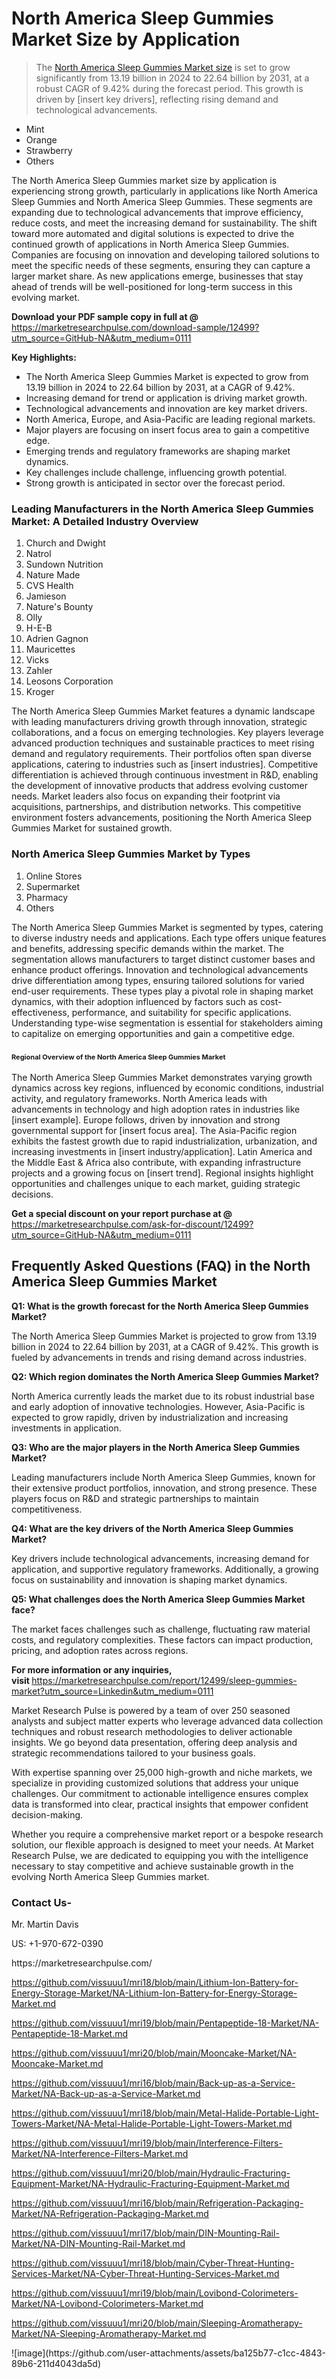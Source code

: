 <h1>North America Sleep Gummies Market&nbsp;Size by Application</h1><blockquote><p>The <a href="https://marketresearchpulse.com/download-sample/12499?utm_source=GitHub-NA&amp;utm_medium=0111">North America Sleep Gummies Market size</a> is set to grow significantly from 13.19 billion in 2024 to 22.64 billion by 2031, at a robust CAGR of 9.42% during the forecast period. This growth is driven by [insert key drivers], reflecting rising demand and technological advancements.</p></blockquote><ul><li>Mint<li> Orange<li> Strawberry<li> Others</li></ul><p>The North America Sleep Gummies market size by application is experiencing strong growth, particularly in applications like North America Sleep Gummies and North America Sleep Gummies. These segments are expanding due to technological advancements that improve efficiency, reduce costs, and meet the increasing demand for sustainability. The shift toward more automated and digital solutions is expected to drive the continued growth of applications in North America Sleep Gummies. Companies are focusing on innovation and developing tailored solutions to meet the specific needs of these segments, ensuring they can capture a larger market share. As new applications emerge, businesses that stay ahead of trends will be well-positioned for long-term success in this evolving market.</p><p><strong>Download your PDF sample copy in full at @ </strong><a href="https://marketresearchpulse.com/download-sample/12499?utm_source=GitHub-NA&amp;utm_medium=0111">https://marketresearchpulse.com/download-sample/12499?utm_source=GitHub-NA&amp;utm_medium=0111</a></p><p><strong>Key Highlights: </strong></p><ul><li>The North America Sleep Gummies Market is expected to grow from 13.19 billion in 2024 to 22.64 billion by 2031, at a CAGR of 9.42%.</li><li>Increasing demand for trend or application is driving market growth.</li><li>Technological advancements and innovation are key market drivers.</li><li>North America, Europe, and Asia-Pacific are leading regional markets.</li><li>Major players are focusing on insert focus area to gain a competitive edge.</li><li>Emerging trends and regulatory frameworks are shaping market dynamics.</li><li>Key challenges include challenge, influencing growth potential.</li><li>Strong growth is anticipated in sector over the forecast period.</li></ul><h3>Leading Manufacturers in the North America Sleep Gummies Market: A Detailed Industry Overview</h3><ol><li>Church and Dwight</li><li>Natrol</li><li>Sundown Nutrition</li><li>Nature Made</li><li>CVS Health</li><li>Jamieson</li><li>Nature's Bounty</li><li>Olly</li><li>H-E-B</li><li>Adrien Gagnon</li><li>Mauricettes</li><li>Vicks</li><li>Zahler</li><li>Leosons Corporation</li><li>Kroger</li></ol><div class="flex max-w-full flex-col flex-grow"><div class="min-h-8 text-message flex w-full flex-col items-end gap-2 whitespace-normal break-words [.text-message+&amp;]:mt-5" dir="auto" data-message-author-role="assistant" data-message-id="fd8432e4-4910-450d-b182-61b7bfb0a01f" data-message-model-slug="gpt-4o"><div class="flex w-full flex-col gap-1 empty:hidden first:pt-[3px]"><div class="markdown prose w-full break-words dark:prose-invert light"><p>The North America Sleep Gummies Market features a dynamic landscape with leading manufacturers driving growth through innovation, strategic collaborations, and a focus on emerging technologies. Key players leverage advanced production techniques and sustainable practices to meet rising demand and regulatory requirements. Their portfolios often span diverse applications, catering to industries such as [insert industries]. Competitive differentiation is achieved through continuous investment in R&amp;D, enabling the development of innovative products that address evolving customer needs. Market leaders also focus on expanding their footprint via acquisitions, partnerships, and distribution networks. This competitive environment fosters advancements, positioning the North America Sleep Gummies Market for sustained growth.</p></div></div></div></div><h3>North America Sleep Gummies Market by Types</h3><ol><li>Online Stores<li> Supermarket<li> Pharmacy<li> Others</li></ol><div class="flex max-w-full flex-col flex-grow"><div class="min-h-8 text-message flex w-full flex-col items-end gap-2 whitespace-normal break-words [.text-message+&amp;]:mt-5" dir="auto" data-message-author-role="assistant" data-message-id="084470be-0bb7-4664-bddf-5156b4f41249" data-message-model-slug="gpt-4o-mini"><div class="flex w-full flex-col gap-1 empty:hidden first:pt-[3px]"><div class="markdown prose w-full break-words dark:prose-invert light"><p>The North America Sleep Gummies Market is segmented by types, catering to diverse industry needs and applications. Each type offers unique features and benefits, addressing specific demands within the market. The segmentation allows manufacturers to target distinct customer bases and enhance product offerings. Innovation and technological advancements drive differentiation among types, ensuring tailored solutions for varied end-user requirements. These types play a pivotal role in shaping market dynamics, with their adoption influenced by factors such as cost-effectiveness, performance, and suitability for specific applications. Understanding type-wise segmentation is essential for stakeholders aiming to capitalize on emerging opportunities and gain a competitive edge.</p></div></div></div></div><h3><span style="font-size: 11px;">Regional Overview of the North America Sleep Gummies Market</span></h3><div class="flex max-w-full flex-col flex-grow"><div class="min-h-8 text-message flex w-full flex-col items-end gap-2 whitespace-normal break-words [.text-message+&amp;]:mt-5" dir="auto" data-message-author-role="assistant" data-message-id="e9038762-ce64-4e30-91c9-9bd413514231" data-message-model-slug="gpt-4o-mini"><div class="flex w-full flex-col gap-1 empty:hidden first:pt-[3px]"><div class="markdown prose w-full break-words dark:prose-invert light"><p>The North America Sleep Gummies Market demonstrates varying growth dynamics across key regions, influenced by economic conditions, industrial activity, and regulatory frameworks. North America leads with advancements in technology and high adoption rates in industries like [insert example]. Europe follows, driven by innovation and strong governmental support for [insert focus area]. The Asia-Pacific region exhibits the fastest growth due to rapid industrialization, urbanization, and increasing investments in [insert industry/application]. Latin America and the Middle East &amp; Africa also contribute, with expanding infrastructure projects and a growing focus on [insert trend]. Regional insights highlight opportunities and challenges unique to each market, guiding strategic decisions.</p></div></div></div></div><p><strong>Get a special discount on your report purchase at @ </strong><a href="https://marketresearchpulse.com/ask-for-discount/12499?utm_source=GitHub-NA&amp;utm_medium=0111">https://marketresearchpulse.com/ask-for-discount/12499?utm_source=GitHub-NA&amp;utm_medium=0111</a></p><h2>Frequently Asked Questions (FAQ) in the North America Sleep Gummies Market</h2><p><strong>Q1: What is the growth forecast for the North America Sleep Gummies Market?</strong></p><p>The North America Sleep Gummies Market is projected to grow from 13.19 billion in 2024 to 22.64 billion by 2031, at a CAGR of 9.42%. This growth is fueled by advancements in trends and rising demand across industries.</p><p><strong>Q2: Which region dominates the North America Sleep Gummies Market?</strong></p><p>North America currently leads the market due to its robust industrial base and early adoption of innovative technologies. However, Asia-Pacific is expected to grow rapidly, driven by industrialization and increasing investments in application.</p><p><strong>Q3: Who are the major players in the North America Sleep Gummies Market?</strong></p><p>Leading manufacturers include North America Sleep Gummies, known for their extensive product portfolios, innovation, and strong presence. These players focus on R&amp;D and strategic partnerships to maintain competitiveness.</p><p><strong>Q4: What are the key drivers of the North America Sleep Gummies Market?</strong></p><p>Key drivers include technological advancements, increasing demand for application, and supportive regulatory frameworks. Additionally, a growing focus on sustainability and innovation is shaping market dynamics.</p><p><strong>Q5: What challenges does the North America Sleep Gummies Market face?</strong></p><p>The market faces challenges such as challenge, fluctuating raw material costs, and regulatory complexities. These factors can impact production, pricing, and adoption rates across regions.</p><p><strong>For more information or any inquiries, visit&nbsp;</strong><a href="https://marketresearchpulse.com/report/12499/sleep-gummies-market?utm_source=Linkedin&utm_medium=0111">https://marketresearchpulse.com/report/12499/sleep-gummies-market?utm_source=Linkedin&utm_medium=0111</a></p><p>Market Research Pulse is powered by a team of over 250 seasoned analysts and subject matter experts who leverage advanced data collection techniques and robust research methodologies to deliver actionable insights. We go beyond data presentation, offering deep analysis and strategic recommendations tailored to your business goals.</p><p>With expertise spanning over 25,000 high-growth and niche markets, we specialize in providing customized solutions that address your unique challenges. Our commitment to actionable intelligence ensures complex data is transformed into clear, practical insights that empower confident decision-making.</p><p>Whether you require a comprehensive market report or a bespoke research solution, our flexible approach is designed to meet your needs. At Market Research Pulse, we are dedicated to equipping you with the intelligence necessary to stay competitive and achieve sustainable growth in the evolving North America Sleep Gummies market.</p><h3><strong>Contact Us-</strong></h3><p>Mr. Martin Davis</p><p>US: +1-970-672-0390</p><p>https://marketresearchpulse.com/</p><p><a href="https://github.com/vissuuu1/mri18/blob/main/Lithium-Ion-Battery-for-Energy-Storage-Market/NA-Lithium-Ion-Battery-for-Energy-Storage-Market.md">https://github.com/vissuuu1/mri18/blob/main/Lithium-Ion-Battery-for-Energy-Storage-Market/NA-Lithium-Ion-Battery-for-Energy-Storage-Market.md</a></p><p><a href="https://github.com/vissuuu1/mri19/blob/main/Pentapeptide-18-Market/NA-Pentapeptide-18-Market.md">https://github.com/vissuuu1/mri19/blob/main/Pentapeptide-18-Market/NA-Pentapeptide-18-Market.md</a></p><p><a href="https://github.com/vissuuu1/mri20/blob/main/Mooncake-Market/NA-Mooncake-Market.md">https://github.com/vissuuu1/mri20/blob/main/Mooncake-Market/NA-Mooncake-Market.md</a></p><p><a href="https://github.com/vissuuu1/mri16/blob/main/Back-up-as-a-Service-Market/NA-Back-up-as-a-Service-Market.md">https://github.com/vissuuu1/mri16/blob/main/Back-up-as-a-Service-Market/NA-Back-up-as-a-Service-Market.md</a></p><p><a href="https://github.com/vissuuu1/mri18/blob/main/Metal-Halide-Portable-Light-Towers-Market/NA-Metal-Halide-Portable-Light-Towers-Market.md">https://github.com/vissuuu1/mri18/blob/main/Metal-Halide-Portable-Light-Towers-Market/NA-Metal-Halide-Portable-Light-Towers-Market.md</a></p><p><a href="https://github.com/vissuuu1/mri19/blob/main/Interference-Filters-Market/NA-Interference-Filters-Market.md">https://github.com/vissuuu1/mri19/blob/main/Interference-Filters-Market/NA-Interference-Filters-Market.md</a></p><p><a href="https://github.com/vissuuu1/mri20/blob/main/Hydraulic-Fracturing-Equipment-Market/NA-Hydraulic-Fracturing-Equipment-Market.md">https://github.com/vissuuu1/mri20/blob/main/Hydraulic-Fracturing-Equipment-Market/NA-Hydraulic-Fracturing-Equipment-Market.md</a></p><p><a href="https://github.com/vissuuu1/mri16/blob/main/Refrigeration-Packaging-Market/NA-Refrigeration-Packaging-Market.md">https://github.com/vissuuu1/mri16/blob/main/Refrigeration-Packaging-Market/NA-Refrigeration-Packaging-Market.md</a></p><p><a href="https://github.com/vissuuu1/mri17/blob/main/DIN-Mounting-Rail-Market/NA-DIN-Mounting-Rail-Market.md">https://github.com/vissuuu1/mri17/blob/main/DIN-Mounting-Rail-Market/NA-DIN-Mounting-Rail-Market.md</a></p><p><a href="https://github.com/vissuuu1/mri18/blob/main/Cyber-Threat-Hunting-Services-Market/NA-Cyber-Threat-Hunting-Services-Market.md">https://github.com/vissuuu1/mri18/blob/main/Cyber-Threat-Hunting-Services-Market/NA-Cyber-Threat-Hunting-Services-Market.md</a></p><p><a href="https://github.com/vissuuu1/mri19/blob/main/Lovibond-Colorimeters-Market/NA-Lovibond-Colorimeters-Market.md">https://github.com/vissuuu1/mri19/blob/main/Lovibond-Colorimeters-Market/NA-Lovibond-Colorimeters-Market.md</a></p><p><a href="https://github.com/vissuuu1/mri20/blob/main/Sleeping-Aromatherapy-Market/NA-Sleeping-Aromatherapy-Market.md">https://github.com/vissuuu1/mri20/blob/main/Sleeping-Aromatherapy-Market/NA-Sleeping-Aromatherapy-Market.md</a></p>
![image](https://github.com/user-attachments/assets/ba125b77-c1cc-4843-89b6-211d4043da5d)
